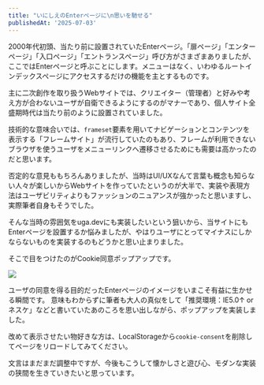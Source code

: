 ```yaml
---
title: "いにしえのEnterページに\n思いを馳せる"
publishedAt: '2025-07-03'
---
```


2000年代初頭、当たり前に設置されていたEnterページ。「扉ページ」「エンターページ」「入口ページ」「エントランスページ」呼び方がさまざまありましたが、ここではEnterページと呼ぶことにします。メニューはなく、いわゆるルートインデックスページにアクセスするだけの機能を主とするものです。

主に二次創作を取り扱うWebサイトでは、クリエイター（管理者）と好みや考え方が合わないユーザが自衛できるようにするのがマナーであり、個人サイト全盛期時代は当たり前のように設置されていました。

技術的な意味合いでは、`frameset`要素を用いてナビゲーションとコンテンツを表示する「フレームサイト」が流行していたのもあり、フレームが利用できないブラウザを使うユーザをメニューリンクへ遷移させるためにも需要は高かったのだと思います。

否定的な意見ももちろんありましたが、当時はUI/UXなんて言葉も概念も知らない人々が楽しいからWebサイトを作っていたというのが大半で、実装や表現方法はユーザビリティよりもファッションのニュアンスが強かったと思いますし、実際筆者自身もそうでした。

そんな当時の雰囲気をuga.devにも実装したいという狙いから、当サイトにもEnterページを設置するか悩みましたが、やはりユーザにとってマイナスにしかならないものを実装するのもどうかと思い止まりました。

そこで目をつけたのがCookie同意ポップアップです。

![](/articles/tech-blog/2025/07-03-01.webp?w=1280&h=910)

ユーザの同意を得る目的だったEnterページのイメージをいまこそ有益に生かせる瞬間です。
意味もわからずに筆者も大人の真似をして「推奨環境：IE5.0↑ or ネスケ」などと書いていたあのころを思い出しながら、ポップアップを実装しました。

改めて表示させたい物好きな方は、LocalStorageから`cookie-consent`を削除してページをリロードしてみてください。

文言はまだまだ調整中ですが、今後もこうして懐かしさと遊び心、モダンな実装の狭間を生きていきたいと思っています。
